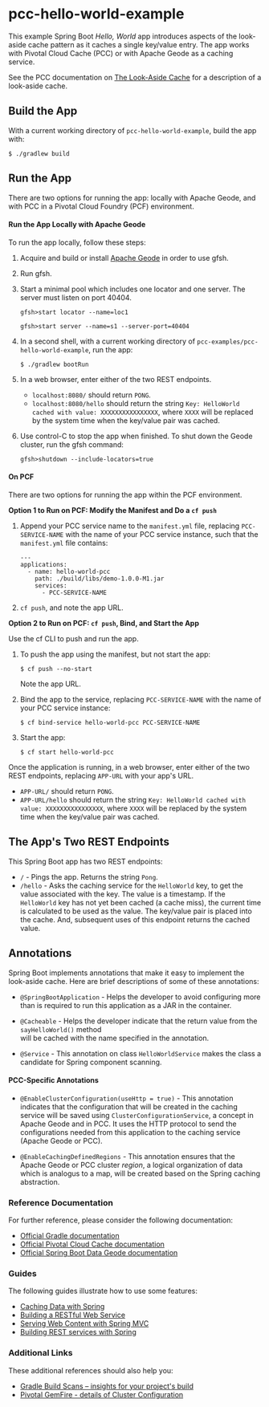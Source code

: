 # pcc-hello-world-example

This example Spring Boot _Hello, World_ app introduces aspects of the
look-aside cache pattern as it caches a single key/value entry.
The app works with Pivotal Cloud Cache (PCC) or with Apache Geode
as a caching service.

See the PCC documentation on [The Look-Aside Cache](https://docs.pivotal.io/p-cloud-cache/design-patterns.html#lookaside-cache)
for a description of a look-aside cache.

## Build the App

With a current working directory of `pcc-hello-world-example`,
build the app with:

```
$ ./gradlew build
```

## Run the App

There are two options for running the app:
locally with Apache Geode,
and with PCC in a Pivotal Cloud Foundry (PCF) environment.

#### Run the App Locally with Apache Geode

To run the app locally, follow these steps:

1. Acquire and build or install [Apache Geode](https://geode.apache.org/)
in order to use gfsh.

2. Run gfsh.

3. Start a minimal pool which includes one locator and one server.
The server must listen on port 40404.

    ```
    gfsh>start locator --name=loc1
    ```

    ```
    gfsh>start server --name=s1 --server-port=40404
    ```

4. In a second shell, with a current working directory of
`pcc-examples/pcc-hello-world-example`,
run the app:

    ```
    $ ./gradlew bootRun
    ```
5. In a web browser, enter either of the two REST endpoints.

    - `localhost:8080/` should return `PONG`. 
    - `localhost:8080/hello` should return the string
    `Key: HelloWorld cached with value: XXXXXXXXXXXXXXXX`,
    where `XXXX` will be replaced by the system time when the key/value
    pair was cached. 

6. Use control-C to stop the app when finished.
To shut down the Geode cluster, run the gfsh command:

    ```
    gfsh>shutdown --include-locators=true
    ```

#### On PCF

There are two options for running the app within the PCF environment.

**Option 1 to Run on PCF: Modify the Manifest and Do a `cf push`**

1. Append your PCC service name to the `manifest.yml` file,
replacing `PCC-SERVICE-NAME` with the name of your PCC service instance,
such that the `manifest.yml` file contains:

    ```
    ---
    applications:
      - name: hello-world-pcc
        path: ./build/libs/demo-1.0.0-M1.jar
        services:
          - PCC-SERVICE-NAME
    ```

2. `cf push`, and note the app URL.

**Option 2 to Run on PCF: `cf push`, Bind, and Start the App**

Use the cf CLI to push and run the app.

1. To push the app using the manifest,
but not start the app:

    ```
    $ cf push --no-start
    ```
    Note the app URL.

2. Bind the app to the service,
replacing `PCC-SERVICE-NAME` with the name of your PCC service instance:

    ```
    $ cf bind-service hello-world-pcc PCC-SERVICE-NAME
    ```
3. Start the app:

    ```
    $ cf start hello-world-pcc
    ```

Once the application is running, 
in a web browser, enter either of the two REST endpoints,
replacing `APP-URL` with your app's URL.

- `APP-URL/` should return `PONG`. 
- `APP-URL/hello` should return the string
`Key: HelloWorld cached with value: XXXXXXXXXXXXXXXX`,
where `XXXX` will be replaced by the system time when the key/value
pair was cached. 

## The App's Two REST Endpoints

This Spring Boot app has two REST endpoints:

- `/` - Pings the app. Returns the string `Pong`.
- `/hello` - Asks the caching service for the `HelloWorld` key,
to get the value associated with the key.
The value is a timestamp.
If the `HelloWorld` key has not yet been cached (a cache miss),
the current time is calculated to be used as the value.
The key/value pair is placed into the cache.
And, subsequent uses of this endpoint returns the cached value.

## Annotations

Spring Boot implements annotations that make 
it easy to implement the look-aside cache.
Here are brief descriptions of some of these annotations:

- `@SpringBootApplication` - Helps the developer to avoid configuring
more than is required to run this application as a JAR in the container.

- `@Cacheable` - Helps the developer indicate that the return value
from the `sayHelloWorld()` method  
will be cached with the name specified in the annotation.

- `@Service` - This annotation on class `HelloWorldService` makes
the class a candidate for Spring component scanning.

#### PCC-Specific Annotations 

- `@EnableClusterConfiguration(useHttp = true)` - This annotation indicates
that the configuration that will be created in the caching service
will be saved using `ClusterConfigurationService`,
a concept in Apache Geode and in PCC.
It uses the HTTP protocol to send the 
configurations needed from this application to the caching service
(Apache Geode or PCC).

- `@EnableCachingDefinedRegions` - This annotation ensures that
the Apache Geode or PCC cluster _region_,
a logical organization of data which is analogus to a map,
will be created based on the Spring caching abstraction.
 
  
### Reference Documentation
For further reference, please consider the following documentation:

* [Official Gradle documentation](https://docs.gradle.org)
* [Official Pivotal Cloud Cache documentation](https://docs.pivotal.io/p-cloud-cache/1-7/app-development.html)
* [Official Spring Boot Data Geode documentation](https://docs.spring.io/autorepo/docs/spring-boot-data-geode-build/1.0.0.BUILD-SNAPSHOT/reference/htmlsingle/#geode-autoconfiguration-annotations-extension-caching)

### Guides
The following guides illustrate how to use some features:

* [Caching Data with Spring](https://spring.io/guides/gs/caching/)
* [Building a RESTful Web Service](https://spring.io/guides/gs/rest-service/)
* [Serving Web Content with Spring MVC](https://spring.io/guides/gs/serving-web-content/)
* [Building REST services with Spring](https://spring.io/guides/tutorials/bookmarks/)

### Additional Links
These additional references should also help you:

* [Gradle Build Scans – insights for your project's build](https://scans.gradle.com#gradle)
* [Pivotal GemFire - details of Cluster Configuration](http://gemfire.docs.pivotal.io/98/geode/configuring/cluster_config/gfsh_persist.html)
